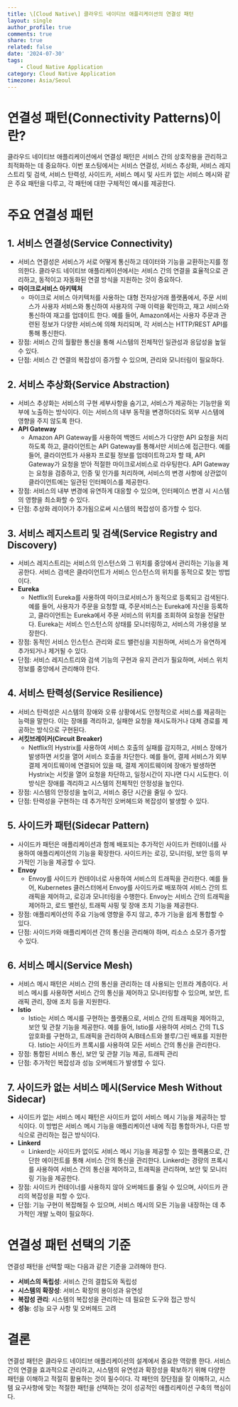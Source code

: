 ```yaml
---
title: \[Cloud Native\] 클라우드 네이티브 애플리케이션의 연결성 패턴
layout: single
author_profile: true
comments: true
share: true
related: false
date: '2024-07-30'
tags:
    - Cloud Native Application
category: Cloud Native Application
timezone: Asia/Seoul
---
```


# 연결성 패턴(Connectivity Patterns)이란?
클라우드 네이티브 애플리케이션에서 연결성 패턴은 서비스 간의 상호작용을 관리하고 최적화하는 데 중요하다.
이번 포스팅에서는 서비스 연결성, 서비스 추상화, 서비스 레지스트리 및 검색, 서비스 탄력성, 사이드카, 서비스 메시 및 사드카 없는 서비스 메시와 같은 주요 패턴을 다루고, 각 패턴에 대한 구체적인 예시를 제공한다.

# 주요 연결성 패턴
## 1. 서비스 연결성(Service Connectivity)
* 서비스 연결성은 서비스가 서로 어떻게 통신하고 데이터와 기능을 교환하는지를 정의한다. 클라우드 네이티브 애플리케이션에서는 서비스 간의 연결을 효율적으로 관리하고, 동적이고 자동화된 연결 방식을 지원하는 것이 중요하다.
* **마이크로서비스 아키텍처**
  * 마이크로 서비스 아키텍처를 사용하는 대형 전자상거래 플랫폼에서, 주문 서비스가 사용자 서비스와 통신하여 사용자의 구매 이력을 확인하고, 재고 서비스와 통신하여 재고를 업데이트 한다. 
  예를 들어, Amazon에서는 사용자 주문과 관련된 정보가 다양한 서비스에 의해 처리되며, 각 서비스는 HTTP/REST API를 통해 통신한다.
* 장점: 서비스 간의 월활한 통신을 통해 시스템의 전체적인 일관성과 응답성을 높일 수 있다.
* 단점: 서비스 간 연결의 복잡성이 증가할 수 있으며, 관리와 모니터링이 필요하다.

## 2. 서비스 추상화(Service Abstraction)
* 서비스 추상화는 서비스의 구현 세부사항을 숨기고, 서비스가 제공하는 기능만을 외부에 노출하는 방식이다. 이는 서비스의 내부 동작을 변경하더라도 외부 시스템에 영향을 주지 않도록 한다.
* **API Gateway**
  * Amazon API Gateway를 사용하여 백엔드 서비스가 다양한 API 요청을 처리하도록 하고, 클라이언트는 API Gateway를 통해서만 서비스에 접근한다.
  예를 들어, 클라이언트가 사용자 프로필 정보를 업데이트하고자 할 때, API Gateway가 요청을 받아 적절한 마이크로서비스로 라우팅한다.
  API Gateway는 요청을 검증하고, 인증 및 인가를 처리하며, 서비스의 변경 사항에 상관없이 클라이언트에는 일관된 인터페이스를 제공한다.
* 장점: 서비스의 내부 변경에 유연하게 대응할 수 있으며, 인터페이스 변경 시 시스템의 영향을 최소화할 수 있다.
* 단점: 추상화 레이어가 추가됨으로써 시스템의 복잡성이 증가할 수 있다.

## 3. 서비스 레지스트리 및 검색(Service Registry and Discovery)
* 서비스 레지스트리는 서비스의 인스턴스와 그 위치를 중앙에서 관리하는 기능을 제공한다. 서비스 검색은 클라이언트가 서비스 인스턴스의 위치를 동적으로 찾는 방법이다.
* **Eureka**
  * Netflix의 Eureka를 사용하여 마이크로서비스가 동적으로 등록되고 검색된다. 
  예를 들어, 사용자가 주문을 요청할 떄, 주문서비스는 Eureka에 자신을 등록하고, 클라이언트는 Eureka에서 주문 서비스의 위치를 조회하여 요청을 전달한다. 
  Eureka는 서비스 인스턴스의 상태를 모니터링하고, 서비스의 가용성을 보장한다.
* 장점: 동적인 서비스 인스턴스 관리와 로드 밸런싱을 지원하며, 서비스가 유연하게 추가되거나 제거될 수 있다.
* 단점: 서비스 레지스트리와 검색 기능의 구현과 유지 관리가 필요하며, 서비스 위치 정보를 중앙에서 관리해야 한다.

## 4. 서비스 탄력성(Service Resilience)
* 서비스 탄력성은 시스템의 장애와 오류 상황에서도 안정적으로 서비스를 제공하는 능력을 말한다. 이는 장애를 격리하고, 실패한 요청을 재시도하거나 대체 경로를 제공하는 방식으로 구현된다.
* **서킷브레이커(Circuit Breaker)**
  * Netflix의 Hystrix를 사용하여 서비스 호출의 실패를 감지하고, 서비스 장애가 발생하면 서킷을 열어 서비스 호출을 차단한다. 
  예를 들어, 결제 서비스가 외부 결제 게이트웨이에 연결되어 있을 때, 결제 게이트웨이에 장애가 발생하면 Hystrix는 서킷을 열어 요청을 차단하고, 일정시간이 지나면 다시 시도한다. 
  이 방식은 장애를 격리하고 시스템의 전체적인 안정성을 높인다.
* 장점: 시스템의 안정성을 높이고, 서비스 중단 시간을 줄일 수 있다.
* 단점: 탄력성을 구현하는 데 추가적인 오버헤드와 복잡성이 발생할 수 있다.

## 5. 사이드카 패턴(Sidecar Pattern)
* 사이드카 패턴은 애플리케이션과 함께 배포되는 추가적인 사이드카 컨테이너를 사용하여 애플리케이션의 기능을 확장한다. 사이드카는 로깅, 모니터링, 보안 등의 부가적인 기능을 제공할 수 있다.
* **Envoy**
  * Envoy를 사이드카 컨테이너로 사용하여 서비스의 트래픽을 관리한다.
  예를 들어, Kubernetes 클러스터에서 Envoy를 사이드카로 배포하여 서비스 간의 트래픽을 제어하고, 로깅과 모니터링을 수행한다. Envoy는 서비스 간의 트래픽을 제어하고, 로드 밸런싱, 트래픽 샤핑 및 장애 조치 기능을 제공한다.
* 장점: 애플리케이션의 주요 기능에 영향을 주지 않고, 추가 기능을 쉽게 통합할 수 있다.
* 단점: 사이드카와 애플리케이션 간의 통신을 관리해야 하며, 리소스 소모가 증가할 수 있다.

## 6. 서비스 메시(Service Mesh)
* 서비스 메시 패턴은 서비스 간의 통신을 관리하는 데 사용되는 인프라 계층이다. 서비스 메시를 사용하면 서비스 간의 통신을 제어하고 모니터링할 수 있으며, 보안, 트래픽 관리, 장애 조치 등을 지원한다.
* **Istio**
  * Istio는 서비스 메시를 구현하는 플랫폼으로, 서비스 간의 트래픽을 제어하고, 보안 및 관찰 기능을 제공한다. 예를 들어, Istio를 사용하여 서비스 간의 TLS 암호화를 구현하고, 트래픽을 관리하여 A/B테스트와 블루/그린 배포를 지원한다. 
  Istio는 사이드카 프록시를 사용하여 모든 서비스 간의 통신을 관리한다.
* 장점: 통합된 서비스 통신, 보안 및 관찰 기능 제공, 트래픽 관리
* 단점: 추가적인 복잡성과 성능 오버헤드가 발생할 수 있다.

## 7. 사이드카 없는 서비스 메시(Service Mesh Without Sidecar)
* 사이드카 없는 서비스 메시 패턴은 사이드카 없이 서비스 메시 기능을 제공하는 방식이다. 이 방법은 서비스 메시 기능을 애플리케이션 내에 직접 통합하거나, 다른 방식으로 관리하는 접근 방식이다.
* **Linkerd** 
  * Linkerd는 사이드카 없이도 서비스 메시 기능을 제공할 수 있는 플랙폼으로, 간단한 에이전트를 통해 서비스 간의 통신을 관리한다. Linkerd는 경량의 프록시를 사용하여 서비스 간의 통신을 제어하고, 트래픽을 관리하며, 보안 및 모니터링 기능을 제공한다.
* 장점: 사이드카 컨테이너를 사용하지 않아 오버헤드를 줄일 수 있으며, 사이드카 관리의 복잡성을 피할 수 있다.
* 단점: 기능 구현이 복잡해질 수 있으며, 서비스 메시의 모든 기능을 내장하는 데 추가적인 개발 노력이 필요하다.

# 연결성 패턴 선택의 기준
연결성 패턴을 선택할 때는 다음과 같은 기준을 고려해야 한다.
* **서비스의 독립성**: 서비스 간의 결합도와 독립성
* **시스템의 확장성**: 서비스 확장의 용이성과 유연성
* **복잡성 관리**: 시스템의 복잡성을 관리하는 데 필요한 도구와 접근 방식
* **성능**: 성능 요구 사항 및 오버헤드 고려

# 결론
연결성 패턴은 클라우드 네이티브 애플리케이션의 설계에서 중요한 역랑릉 한다. 서비스 간의 연결을 효과적으로 관리하고, 시스템의 유연성과 확장성을 확보하기 위해 다양한 패턴을 이해하고 적절히 활용하는 것이 필수이다.
각 패턴의 장단점을 잘 이해하고, 시스템 요구사항에 맞는 적절한 패턴을 선택하는 것이 성공적인 애플리케이션 구축의 핵심이다.